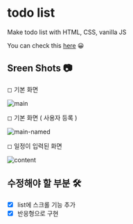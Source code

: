 # todo list
Make todo list with HTML, CSS, vanilla JS

You can check this [here](https://980101.github.io/todo-list/index.html) 😀

## Sreen Shots 📷
◻ 기본 화면

![main](https://user-images.githubusercontent.com/47620950/127159316-e8d5b7b7-34ca-4d36-8eb4-a075776ed906.PNG)

◻ 기본 화면 ( 사용자 등록 )

![main-named](https://user-images.githubusercontent.com/47620950/127159692-974b4715-71f5-49d8-88f3-4c341288ce02.PNG)

◻ 일정이 입력된 화면

![content](https://user-images.githubusercontent.com/47620950/127159927-bcb278e6-bfe0-4025-a857-20c8bdeec728.PNG)

## 수정해야 할 부분 🛠
- [x] list에 스크롤 기능 추가
- [x] 반응형으로 구현
